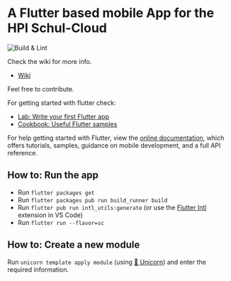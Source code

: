 # A Flutter based mobile App for the HPI Schul-Cloud

![Build & Lint](https://github.com/schul-cloud/schulcloud-flutter/workflows/Build%20&%20Lint/badge.svg)

Check the wiki for more info.
- [Wiki](https://github.com/schul-cloud/schulcloud-flutter/wiki)

Feel free to contribute.

For getting started with flutter check:

- [Lab: Write your first Flutter app](https://flutter.io/docs/get-started/codelab)
- [Cookbook: Useful Flutter samples](https://flutter.io/docs/cookbook)

For help getting started with Flutter, view the 
[online documentation](https://flutter.io/docs), which offers tutorials, 
samples, guidance on mobile development, and a full API reference.

## How to: Run the app

- Run `flutter packages get`
- Run `flutter packages pub run build_runner build`
- Run `flutter pub run intl_utils:generate` (or use the [Flutter Intl](https://marketplace.visualstudio.com/items?itemName=localizely.flutter-intl) extension in VS Code)
- Run `flutter run --flavor=sc`

## How to: Create a new module

Run `unicorn template apply module` (using [🦄 Unicorn](https://github.com/JonasWanke/Unicorn)) and enter the required information.

